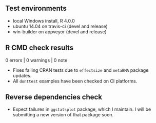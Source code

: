 ## Test environments
* local Windows install, R 4.0.0
* ubuntu 14.04 on travis-ci (devel and release)
* win-builder on appveyor (devel and release)

## R CMD check results

0 errors | 0 warnings | 0 note

  - Fixes failing CRAN tests due to `effectsize` and `metaBMA` package updates.
  - All `donttest` examples have been checked on CI platforms.
  
## Reverse dependencies check

  - Expect failures in `ggstatsplot` package, which I maintain. I will be
    submitting a new version of that package soon.
